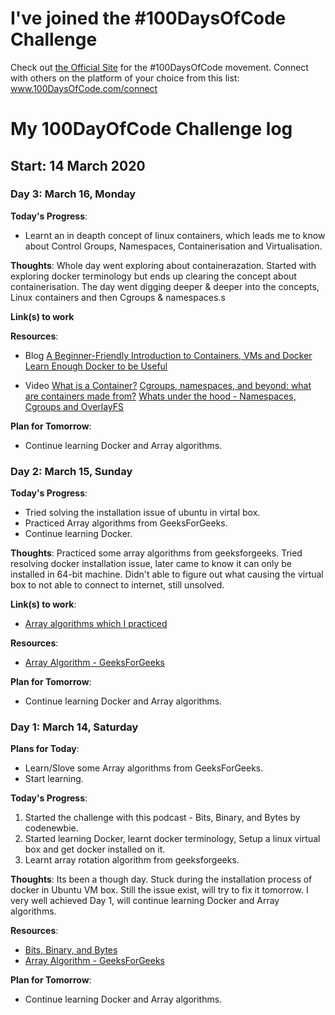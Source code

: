 # I've joined the #100DaysOfCode Challenge
Check out [the Official Site](http://100daysofcode.com/) for the #100DaysOfCode movement. Connect with others on the platform of your choice from this list: www.100DaysOfCode.com/connect

# My 100DayOfCode Challenge log
## Start: 14 March 2020

### Day 3: March 16, Monday

**Today's Progress**:
* Learnt an in deapth concept of linux containers, which leads me to know about Control Groups, Namespaces, Containerisation and Virtualisation.

**Thoughts**: Whole day went exploring about containerazation. Started with exploring docker terminology but ends up clearing the concept about containerisation. The day went digging deeper & deeper into the concepts, Linux containers and then Cgroups & namespaces.s

**Link(s) to work** 

**Resources**:
* Blog
[A Beginner-Friendly Introduction to Containers, VMs and Docker](https://www.freecodecamp.org/news/a-beginner-friendly-introduction-to-containers-vms-and-docker-79a9e3e119b/)
[Learn Enough Docker to be Useful](https://towardsdatascience.com/learn-enough-docker-to-be-useful-b7ba70caeb4b)

* Video
[What is a Container?](https://www.youtube.com/watch?v=EnJ7qX9fkcU)
[Cgroups, namespaces, and beyond: what are containers made from?](https://www.youtube.com/watch?v=sK5i-N34im8&t=37s)
[Whats under the hood - Namespaces, Cgroups and OverlayFS](https://www.youtube.com/watch?v=2ZdJ_3sBr6A)

**Plan for Tomorrow**:
* Continue learning Docker and Array algorithms.

### Day 2: March 15, Sunday

**Today's Progress**:
* Tried solving the installation issue of ubuntu in virtal box.
* Practiced Array algorithms from GeeksForGeeks.
* Continue learning Docker.

**Thoughts**: 
    Practiced some array algorithms from geeksforgeeks. Tried resolving docker installation issue, later came to know it can only be installed in 64-bit machine. Didn't able to figure out what causing the virtual box to not able to connect to internet, still unsolved.

**Link(s) to work**:
* [Array algorithms which I practiced](https://github.com/chandan-24/coding-practice/tree/master/array)

**Resources**:
* [Array Algorithm - GeeksForGeeks](https://www.geeksforgeeks.org/array-data-structure/)

**Plan for Tomorrow**:
* Continue learning Docker and Array algorithms.


### Day 1: March 14, Saturday

**Plans for Today**:
* Learn/Slove some Array algorithms from GeeksForGeeks.
* Start learning.

**Today's Progress**:
1. Started the challenge with this podcast - Bits, Binary, and Bytes by codenewbie.
2. Started learning Docker, learnt docker terminology, Setup a linux virtual box and get docker installed on it.
3. Learnt array rotation algorithm from geeksforgeeks.

**Thoughts**:
    Its been a though day. Stuck during the installation process of docker in Ubuntu VM box. Still the issue exist, will try to fix it tomorrow. I very well achieved Day 1, will continue learning Docker and Array algorithms.

**Resources**:
* [Bits, Binary, and Bytes](https://www.codenewbie.org/basecs/3)
* [Array Algorithm - GeeksForGeeks](https://www.geeksforgeeks.org/array-data-structure/)

**Plan for Tomorrow**:
* Continue learning Docker and Array algorithms.